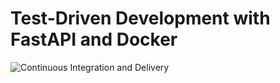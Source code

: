# Test-Driven Development with FastAPI and Docker
![Continuous Integration and Delivery](https://github.com/pakopac/fastapi-tdd-docker/workflows/Continuous%20Integration%20and%20Delivery/badge.svg?branch=master)